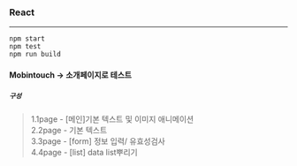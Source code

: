 ### React
---------------
```
npm start
npm test
npm run build
```

#### Mobintouch -> 소개페이지로 테스트
##### `구성`<br>
>1.1page - [메인]기본 텍스트 및 이미지 애니메이션<br>
>2.2page - 기본 텍스트<br>
>3.3page - [form] 정보 입력/ 유효성검사<br>
>4.4page - [list] data list뿌리기<br>
